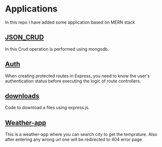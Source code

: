 # Applications
In this repo I have added some application based on MERN stack
## <a href="https://github.com/anjali-tejasvi/Applications/tree/main/Json_crud" target="_blank">JSON_CRUD</a>
In this Crud operation is performed using mongodb.
## <a href="https://github.com/anjali-tejasvi/Applications/tree/main/auth" target="_blank">Auth</a>
When creating protected routes in Express, you need to know the user's authentication status before executing the logic of route controllers.
## <a href="https://github.com/anjali-tejasvi/Applications/tree/main/download" target="_blank">downloads</a>
Code to download a files using express.js.
## <a href="https://github.com/anjali-tejasvi/Applications/tree/main/mongo" target="_blank">Weather-app</a>
This is a weather-app where you can search city to get the temprature.
Also after entering any wrong url one will be redirected to 404 error page.
